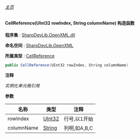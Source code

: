 ###### [主页](./Index.md "主页")

#### CellReference(UInt32 rowIndex, String columnName) 构造函数

**程序集** : [SharpDevLib.OpenXML.dll](./SharpDevLib.OpenXML.assembly.md "SharpDevLib.OpenXML.dll")

**命名空间** : [SharpDevLib.OpenXML](./SharpDevLib.OpenXML.namespace.md "SharpDevLib.OpenXML")

**所属类型** : [CellReference](./SharpDevLib.OpenXML.CellReference.md "CellReference")

``` csharp
public CellReference(UInt32 rowIndex, String columnName)
```
**注释**

*实例化单元格引用*


**参数**

|名称|类型|注释|
|---|---|---|
|rowIndex|[UInt32](https://learn.microsoft.com/en-us/dotnet/api/system.uint32 "UInt32")|行号,以1开始|
|columnName|[String](https://learn.microsoft.com/en-us/dotnet/api/system.string "String")|列明,如A,B,C|


